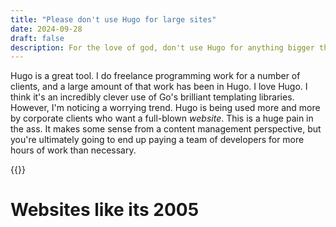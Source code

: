 ```yaml
---
title: "Please don't use Hugo for large sites"
date: 2024-09-28 
draft: false
description: For the love of god, don't use Hugo for anything bigger than a blog.
---
```


Hugo is a great tool. I do freelance programming work for a number of clients, and a large amount of that work has been in Hugo. I love Hugo. I think it's an incredibly clever use of Go's brilliant templating libraries. However, I'm noticing a worrying trend. Hugo is being used more and more by corporate clients who want a full-blown *website*. This is a huge pain in the ass. It makes some sense from a content management perspective, but you're ultimately going to end up paying a team of developers for more hours of work than necessary.

{{<toc>}}

# Websites like its 2005


